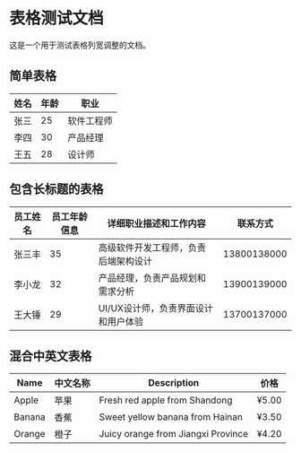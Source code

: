# 表格测试文档

这是一个用于测试表格列宽调整的文档。

## 简单表格

| 姓名 | 年龄 | 职业 |
|------|------|------|
| 张三 | 25 | 软件工程师 |
| 李四 | 30 | 产品经理 |
| 王五 | 28 | 设计师 |

## 包含长标题的表格

| 员工姓名 | 员工年龄信息 | 详细职业描述和工作内容 | 联系方式 |
|----------|--------------|------------------------|----------|
| 张三丰 | 35 | 高级软件开发工程师，负责后端架构设计 | 13800138000 |
| 李小龙 | 32 | 产品经理，负责产品规划和需求分析 | 13900139000 |
| 王大锤 | 29 | UI/UX设计师，负责界面设计和用户体验 | 13700137000 |

## 混合中英文表格

| Name | 中文名称 | Description | 价格 |
|------|----------|-------------|------|
| Apple | 苹果 | Fresh red apple from Shandong | ¥5.00 |
| Banana | 香蕉 | Sweet yellow banana from Hainan | ¥3.50 |
| Orange | 橙子 | Juicy orange from Jiangxi Province | ¥4.20 |